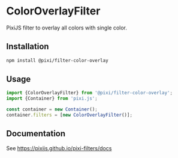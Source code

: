# ColorOverlayFilter

PixiJS filter to overlay all colors with single color.

## Installation

```bash
npm install @pixi/filter-color-overlay
```

## Usage

```js
import {ColorOverlayFilter} from '@pixi/filter-color-overlay';
import {Container} from 'pixi.js';

const container = new Container();
container.filters = [new ColorOverlayFilter()];
```

## Documentation

See https://pixijs.github.io/pixi-filters/docs